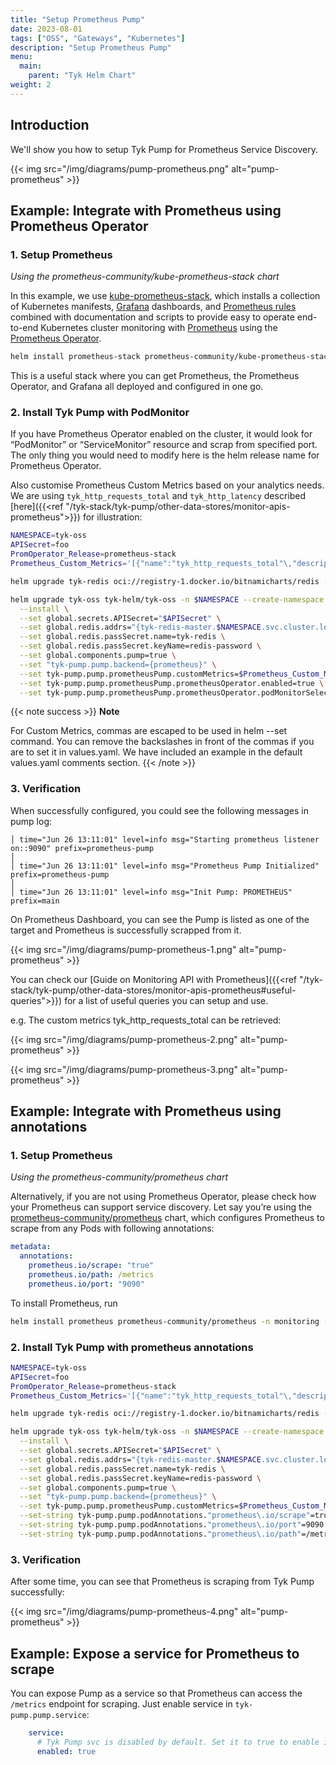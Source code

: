 ```yaml
---
title: "Setup Prometheus Pump"
date: 2023-08-01
tags: ["OSS", "Gateways", "Kubernetes"]
description: "Setup Prometheus Pump"
menu:
  main:
    parent: "Tyk Helm Chart"
weight: 2
---
```


## Introduction

We'll show you how to setup Tyk Pump for Prometheus Service Discovery.

{{< img src="/img/diagrams/pump-prometheus.png" alt="pump-prometheus" >}}

## Example: Integrate with Prometheus using Prometheus Operator

### 1. Setup Prometheus

*Using the prometheus-community/kube-prometheus-stack chart*

In this example, we use [kube-prometheus-stack](https://github.com/prometheus-community/helm-charts/tree/main/charts/kube-prometheus-stack), which installs a collection of Kubernetes manifests, [Grafana](http://grafana.com/) dashboards, and [Prometheus rules](https://prometheus.io/docs/prometheus/latest/configuration/recording_rules/) combined with documentation and scripts to provide easy to operate end-to-end Kubernetes cluster monitoring with [Prometheus](https://prometheus.io/) using the [Prometheus Operator](https://github.com/prometheus-operator/prometheus-operator).

```bash
helm install prometheus-stack prometheus-community/kube-prometheus-stack -n monitoring --create-namespace
```

This is a useful stack where you can get Prometheus, the Prometheus Operator, and Grafana all deployed and configured in one go.

### 2. Install Tyk Pump with PodMonitor

If you have Prometheus Operator enabled on the cluster, it would look for “PodMonitor” or “ServiceMonitor” resource and scrap from specified port. The only thing you would need to modify here is the helm release name for Prometheus Operator.

Also customise Prometheus Custom Metrics based on your analytics needs. We are using `tyk_http_requests_total` and `tyk_http_latency` described [here]({{<ref "/tyk-stack/tyk-pump/other-data-stores/monitor-apis-prometheus">}}) for illustration:

```bash
NAMESPACE=tyk-oss
APISecret=foo
PromOperator_Release=prometheus-stack
Prometheus_Custom_Metrics='[{"name":"tyk_http_requests_total"\,"description":"Total of API requests"\,"metric_type":"counter"\,"labels":["response_code"\,"api_name"\,"method"\,"api_key"\,"alias"\,"path"]}\,          {              "name":"tyk_http_latency"\,              "description":"Latency of API requests"\,              "metric_type":"histogram"\,              "labels":["type"\,"response_code"\,"api_name"\,"method"\,"api_key"\,"alias"\,"path"]          }]'

helm upgrade tyk-redis oci://registry-1.docker.io/bitnamicharts/redis -n $NAMESPACE --create-namespace --install --set image.tag=6.2.13

helm upgrade tyk-oss tyk-helm/tyk-oss -n $NAMESPACE --create-namespace \
  --install \
  --set global.secrets.APISecret="$APISecret" \
  --set global.redis.addrs="{tyk-redis-master.$NAMESPACE.svc.cluster.local:6379}" \
  --set global.redis.passSecret.name=tyk-redis \
  --set global.redis.passSecret.keyName=redis-password \
  --set global.components.pump=true \
  --set "tyk-pump.pump.backend={prometheus}" \
  --set tyk-pump.pump.prometheusPump.customMetrics=$Prometheus_Custom_Metrics \
  --set tyk-pump.pump.prometheusPump.prometheusOperator.enabled=true \
  --set tyk-pump.pump.prometheusPump.prometheusOperator.podMonitorSelector.release=$PromOperator_Release
```

{{< note success >}}
**Note**

For Custom Metrics, commas are escaped to be used in helm --set command. You can remove the backslashes in front of the commas if you are to set it in values.yaml. We have included an example in the default values.yaml comments section.
{{< /note >}}

### 3. Verification

When successfully configured, you could see the following messages in pump log:

```console
│ time="Jun 26 13:11:01" level=info msg="Starting prometheus listener on::9090" prefix=prometheus-pump                                                  │
│ time="Jun 26 13:11:01" level=info msg="Prometheus Pump Initialized" prefix=prometheus-pump                                                            │
│ time="Jun 26 13:11:01" level=info msg="Init Pump: PROMETHEUS" prefix=main
```

On Prometheus Dashboard, you can see the Pump is listed as one of the target and Prometheus is successfully scrapped from it.

{{< img src="/img/diagrams/pump-prometheus-1.png" alt="pump-prometheus" >}}

You can check our [Guide on Monitoring API with Prometheus]({{<ref "/tyk-stack/tyk-pump/other-data-stores/monitor-apis-prometheus#useful-queries">}}) for a list of useful queries you can setup and use.

e.g. The custom metrics tyk_http_requests_total can be retrieved:

{{< img src="/img/diagrams/pump-prometheus-2.png" alt="pump-prometheus" >}}

{{< img src="/img/diagrams/pump-prometheus-3.png" alt="pump-prometheus" >}}


## Example: Integrate with Prometheus using annotations

### 1. Setup Prometheus

*Using the prometheus-community/prometheus chart*

Alternatively, if you are not using Prometheus Operator, please check how your Prometheus can support service discovery. Let say you’re using the [prometheus-community/prometheus](https://github.com/prometheus-community/helm-charts/tree/main/charts/prometheus#scraping-pod-metrics-via-annotations) chart, which configures Prometheus to scrape from any Pods with following annotations:

```yaml
metadata:
  annotations:
    prometheus.io/scrape: "true"
    prometheus.io/path: /metrics
    prometheus.io/port: "9090"
```

To install Prometheus, run

```bash
helm install prometheus prometheus-community/prometheus -n monitoring --create-namespace
```

### 2. Install Tyk Pump with prometheus annotations

```bash
NAMESPACE=tyk-oss
APISecret=foo
PromOperator_Release=prometheus-stack
Prometheus_Custom_Metrics='[{"name":"tyk_http_requests_total"\,"description":"Total of API requests"\,"metric_type":"counter"\,"labels":["response_code"\,"api_name"\,"method"\,"api_key"\,"alias"\,"path"]}\,          {              "name":"tyk_http_latency"\,              "description":"Latency of API requests"\,              "metric_type":"histogram"\,              "labels":["type"\,"response_code"\,"api_name"\,"method"\,"api_key"\,"alias"\,"path"]          }]'

helm upgrade tyk-redis oci://registry-1.docker.io/bitnamicharts/redis -n $NAMESPACE --create-namespace --install --set image.tag=6.2.13

helm upgrade tyk-oss tyk-helm/tyk-oss -n $NAMESPACE --create-namespace \
  --install \
  --set global.secrets.APISecret="$APISecret" \
  --set global.redis.addrs="{tyk-redis-master.$NAMESPACE.svc.cluster.local:6379}" \
  --set global.redis.passSecret.name=tyk-redis \
  --set global.redis.passSecret.keyName=redis-password \
  --set global.components.pump=true \
  --set "tyk-pump.pump.backend={prometheus}" \
  --set tyk-pump.pump.prometheusPump.customMetrics=$Prometheus_Custom_Metrics \
  --set-string tyk-pump.pump.podAnnotations."prometheus\.io/scrape"=true \
  --set-string tyk-pump.pump.podAnnotations."prometheus\.io/port"=9090 \
  --set-string tyk-pump.pump.podAnnotations."prometheus\.io/path"=/metrics
```

### 3. Verification

After some time, you can see that Prometheus is scraping from Tyk Pump successfully:

{{< img src="/img/diagrams/pump-prometheus-4.png" alt="pump-prometheus" >}}

## Example: Expose a service for Prometheus to scrape

You can expose Pump as a service so that Prometheus can access the `/metrics` endpoint for scraping. Just enable service in `tyk-pump.pump.service`:

```yaml
    service:
      # Tyk Pump svc is disabled by default. Set it to true to enable it.
      enabled: true
```
